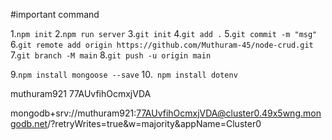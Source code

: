 #important command

1.`npm init`
2.`npm run server`
3.`git init`
4.`git add .`
5.`git commit -m "msg"`
6.`git remote add origin https://github.com/Muthuram-45/node-crud.git`
7.`git branch -M main`
8.`git push -u origin main`

9.`npm install mongoose --save`
10.` npm install dotenv`


muthuram921
77AUvfihOcmxjVDA

mongodb+srv://muthuram921:77AUvfihOcmxjVDA@cluster0.49x5wng.mongodb.net/?retryWrites=true&w=majority&appName=Cluster0
